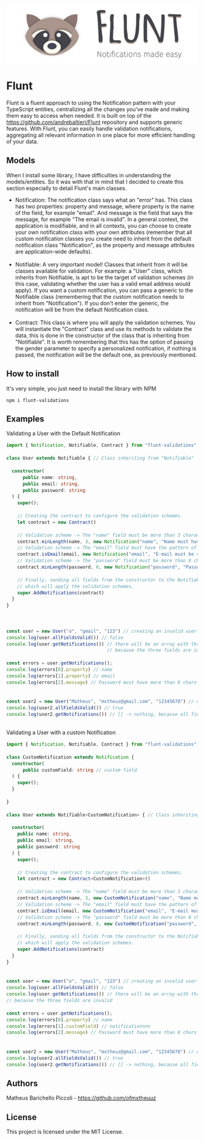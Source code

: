 ﻿<img src="./images/flunt-horizontal.png">

# Flunt
Flunt is a fluent approach to using the Notification pattern with your TypeScript entities, centralizing all the changes you've made and making them easy to access when needed. It is built on top of the https://github.com/andrebaltieri/Flunt repository and supports generic features. With Flunt, you can easily handle validation notifications, aggregating all relevant information in one place for more efficient handling of your data.

## Models
When I install some library, I have difficulties in understanding the models/entities. So it was with that in mind that I decided to create this section especially to detail Flunt's main classes.

<ul>
  <li>
    Notification: The notification class says what an "error" has. This class has two properties: property and message, where property is the name of the field, for example "email". And message is the field that says the message, for example "The email is invalid". In a general context, the application is modifiable, and in all contexts, you can choose to create your own notification class with your own attributes (remember that all custom notification classes you create need to inherit from the default notification class "Notification", as the property and message attributes are application-wide defaults).
  </li><br>
  <li>
    Notifiable: A very important model! Classes that inherit from it will be classes available for validation. For example: a "User" class, which inherits from Notifiable, is apt to be the target of validation schemes (in this case, validating whether the user has a valid email address would apply). If you want a custom notification, you can pass a generic to the Notifiable class (remembering that the custom notification needs to inherit from "Notification"). If you don't enter the generic, the notification will be from the default Notification class.
  </li><br>
  <li>
    Contract: This class is where you will apply the validation schemes. You will instantiate the "Contract" class and use its methods to validate the data, this is done in the constructor of the class that is inheriting from "Notifiable". It is worth remembering that this has the option of passing the gender parameter to specify a personalized notification, if nothing is passed, the notification will be the default one, as previously mentioned.
  </li>
</ul>

## How to install
It's very simple, you just need to install the library with NPM
```
npm i flunt-validations
```


## Examples
Validating a User with the Default Notification
```ts
import { Notification, Notifiable, Contract } from "flunt-validations";

class User extends Notifiable { // Class inheriting from "Notifiable"

  constructor(
      public name: string,
      public email: string,
      public password: string
  ) {
    super();

    // Creating the contract to configure the validation schemes.
    let contract = new Contract()

    // Validation scheme -> The "name" field must be more than 3 characters
    contract.minLength(name, 3, new Notification("name", "Name must have more than 3 chars"));
    // Validation scheme -> The "email" field must have the pattern of an email
    contract.isEmail(email, new Notification("email", "E-mail must be valid."));
    // Validation scheme -> The "password" field must be more than 8 characters
    contract.minLength(password, 8, new Notification("password", "Password must have more than 8 chars"));

    // Finally, sending all fields from the constructor to the Notifiable class,
    // which will apply the validation schemes.
    super.AddNotifications(contract)
  }
}



const user = new User("o", "gmail", "123") // creating an invalid user.
console.log(user.allFieldsValid()) // false
console.log(user.getNotifications()) // there will be an array with three notification,
                                     // because the three fields are invalid

const errors = user.getNotifications();
console.log(errors[0].property) // name
console.log(errors[1].property) // email
console.log(errors[2].message) // Password must have more than 8 chars


const user2 = new User("Matheus", "mxtheuz@gmail.com", "12345678") // creating a valid user.
console.log(user2.allFieldsValid()) // true
console.log(user2.getNotifications()) // [] -> nothing, because all fields are valid.
```
<br>
Validating a User with a custom Notification

```ts
import { Notification, Notifiable, Contract } from "flunt-validations";

class CustomNotification extends Notification {
  constructor(
      public customField: string // custom field
  ) {
    super();
  }

}

class User extends Notifiable<CustomNotification> { // Class inheriting from "Notifiable"

  constructor(
    public name: string,
    public email: string,
    public password: string
  ) {
    super();

    // Creating the contract to configure the validation schemes.
    let contract = new Contract<CustomNotification>()

    // Validation scheme -> The "name" field must be more than 3 characters
    contract.minLength(name, 3, new CustomNotification("name", "Name must have more than 3 chars", "notificationnnn"));
    // Validation scheme -> The "email" field must have the pattern of an email
    contract.isEmail(email, new CustomNotification("email", "E-mail must be valid.", "notificationnnn"));
    // Validation scheme -> The "password" field must be more than 8 characters
    contract.minLength(password, 8, new CustomNotification("password", "Password must have more than 8 chars", "notificationnnn"));

    // Finally, sending all fields from the constructor to the Notifiable class,
    // which will apply the validation schemes.
    super.AddNotifications(contract)
  }
}


const user = new User("o", "gmail", "123") // creating an invalid user.
console.log(user.allFieldsValid()) // false
console.log(user.getNotifications()) // there will be an array with three notification,
// because the three fields are invalid

const errors = user.getNotifications();
console.log(errors[0].property) // name
console.log(errors[1].customField) // notificationnnn
console.log(errors[2].message) // Password must have more than 8 chars


const user2 = new User("Matheus", "mxtheuz@gmail.com", "12345678") // creating a valid user.
console.log(user2.allFieldsValid()) // true
console.log(user2.getNotifications()) // [] -> nothing, because all fields are valid.
```

## Authors
Matheus Barichello Piccoli - https://github.com/ofmxtheuuz


## License
This project is licensed under the MIT License.
